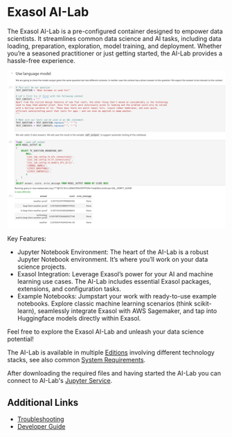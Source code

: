 # Exasol AI-Lab

The Exasol AI-Lab is a pre-configured container designed to empower data scientists. It streamlines common data science and AI tasks, including data loading, preparation, exploration, model training, and deployment. Whether you’re a seasoned practitioner or just getting started, the AI-Lab provides a hassle-free experience.

![Transformers Extension](https://github.com/exasol/ai-lab/blob/3.3.0/doc/user_guide/ai-lab-screenshot.png)

Key Features:
* Jupyter Notebook Environment: The heart of the AI-Lab is a robust Jupyter Notebook environment. It’s where you’ll work on your data science projects.
* Exasol Integration: Leverage Exasol’s power for your AI and machine learning use cases. The AI-Lab includes essential Exasol packages, extensions, and configuration tasks.
* Example Notebooks: Jumpstart your work with ready-to-use example notebooks. Explore classic machine learning scenarios (think scikit-learn), seamlessly integrate Exasol with AWS Sagemaker, and tap into Huggingface models directly within Exasol.

Feel free to explore the Exasol AI-Lab and unleash your data science potential!

The AI-Lab is available in multiple [Editions](https://github.com/exasol/ai-lab/blob/3.3.0/doc/user_guide/editions.md) involving different technology stacks, see also common [System Requirements](https://github.com/exasol/ai-lab/blob/3.3.0/doc/user_guide/system-requirements.md).

After downloading the required files and having started the AI-Lab you can connect to AI-Lab's [Jupyter Service](https://github.com/exasol/ai-lab/blob/3.3.0/doc/user_guide/jupyter.md).

## Additional Links

* [Troubleshooting](doc/user_guide/troubleshooting.md)
* [Developer Guide](https://github.com/exasol/ai-lab/blob/3.3.0/doc/developer_guide/developer_guide.md)
